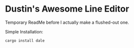 # Dustin's Awesome Line Editor
Temporary ReadMe before I actually make a flushed-out one.

Simple Installation:
```shell
cargo install dale
```
